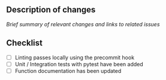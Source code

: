 ## Description of changes

_Brief summary of relevant changes and links to related issues_

## Checklist

- [ ] Linting passes locally using the precommit hook
- [ ] Unit / Integration tests with pytest have been added
- [ ] Function documentation has been updated
